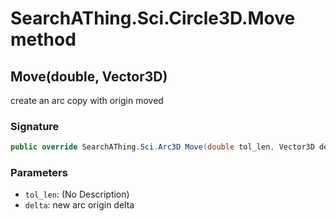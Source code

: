# SearchAThing.Sci.Circle3D.Move method
## Move(double, Vector3D)
create an arc copy with origin moved

### Signature
```csharp
public override SearchAThing.Sci.Arc3D Move(double tol_len, Vector3D delta)
```
### Parameters
- `tol_len`: (No Description)
- `delta`: new arc origin delta

